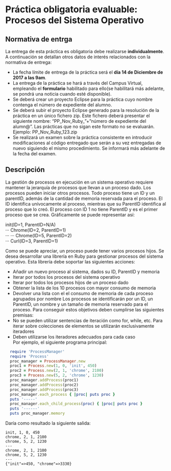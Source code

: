 # Práctica obligatoria evaluable: Procesos del Sistema Operativo
## Normativa de entrga
La entrega de esta práctica es obligatoria debe realizarse **individualmente**. A continuación se detallan otros datos de interés relacionados con la normativa de entrega: 
+ La fecha límite de entrega de la práctica será el **día 14 de Diciembre de 2017 a las 9am**.
+ La entrega de la práctica se hará a través del Campus Virtual, empleando el **formulario** habilitado para ello(se habilitará más adelante, se pondrá una noticia cuando esté disponible). 
+ Se deberá crear un proyecto Eclipse para la práctica cuyo nombre contenga el número de expediente del alumno.
+ Se deberá subir el proyecto Eclipse generado para la resolución de la práctica en un único fichero zip. Este fichero deberá presentar el siguiente   nombre:   “PP_Nov_Ruby_”+”número   de   expediente   del
alumn@”. Las prácticas que no sigan este formato no se evaluarán. Ejemplo: PP_Nov_Ruby_123.zip
+ Se realizará un examen sobre la práctica consistente en introducir modificaciones al código entregado que serán a su vez entregadas de nuevo siguiendo el mismo procedimiento. Se informará más adelante de la fecha del examen.  
## Descripción
La gestión de procesos en ejecución en un sistema operativo requiere mantener la  jerarquía  de procesos que llevan a un proceso  dado. Los procesos pueden iniciar otros procesos. Todo proceso tiene un ID y un parentID, además de la cantidad de memoria reservada para el proceso. El ID identifica unívocamente al proceso, mientras que su ParentID identifica al proceso que lo creó. El proceso con ID 1 no tiene ParentID y es el primer proceso que se crea. Gráficamente se puede representar así:  

init(ID=1, ParentID=N/A)  
··· Chrome(ID=2, ParentID=1)  
··· ··· Chrome(ID=5, ParentID=2)  
··· Curl(ID=3, ParentID=1)  

Como se puede apreciar, un proceso puede tener varios procesos hijos. Se desea desarrollar una librería en Ruby para gestionar procesos del sistema operativo. Esta librería debe soportar las siguientes acciones:
+ Añadir un nuevo proceso al sistema, dados su ID, ParentID y memoria
+ Iterar por todos los procesos del sistema operativo
+ Iterar por todos los procesos hijos de un proceso dado
+ Obtener la lista de los 10 procesos con mayor consumo de memoria
+ Devolver una lista con el el consumo de memoria de cada proceso agrupados por nombre
Los procesos se identificarán por un ID, un ParentID, un nombre y un tamaño de memoria reservado para el proceso. Para conseguir estos objetivos deben cumplirse las siguientes premisas:
+ No se pueden utilizar sentencias de iteración como for, while, etc. Para iterar sobre colecciones de elementos se utilizarán exclusivamente iteradores
+ Deben utilizarse los iteradores adecuados para cada caso  
Por ejemplo, el siguiente programa principal:
```Ruby
  require 'ProcessManager'
  require 'Process'
  proc_manager = ProcessManager.new
  proc1 = Process.new(1, 0, 'init', 450)
  proc2 = Process.new(2, 1, 'chrome', 2100)
  proc3 = Process.new(5, 2, 'chrome', 1230)
  proc_manager.addProcess(proc1)
  proc_manager.addProcess(proc2)
  proc_manager.addProcess(proc3)
  proc_manager.each_process { |proc| puts proc }
  puts '-----'
  proc_manager.each_child_process(proc) { |proc| puts proc }
  puts '------'
  puts proc_manager.memory
```
Daría como resultado la siguiente salida: 
``` 
init, 1, 0, 450  
chrome, 2, 1, 2100  
chrome, 5, 2, 1230  
---
chrome, 2, 1, 2100
chrome, 5, 2, 1230
---
{"init"=>450, "chrome"=>3330}
```